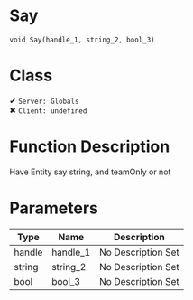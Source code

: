 # Say
```
void Say(handle_1, string_2, bool_3)
```
# Class
✔ `Server: Globals`  
✖ `Client: undefined`  

# Function Description
Have Entity say string, and teamOnly or not
# Parameters
Type|Name|Description
--|--|--
handle|handle_1|No Description Set
string|string_2|No Description Set
bool|bool_3|No Description Set
